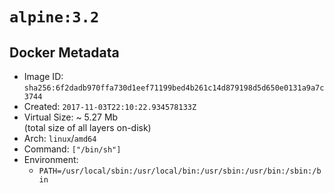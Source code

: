 # `alpine:3.2`

## Docker Metadata

- Image ID: `sha256:6f2dadb970ffa730d1eef71199bed4b261c14d879198d5d650e0131a9a7c3744`
- Created: `2017-11-03T22:10:22.934578133Z`
- Virtual Size: ~ 5.27 Mb  
  (total size of all layers on-disk)
- Arch: `linux`/`amd64`
- Command: `["/bin/sh"]`
- Environment:
  - `PATH=/usr/local/sbin:/usr/local/bin:/usr/sbin:/usr/bin:/sbin:/bin`
